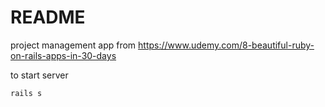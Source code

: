 # README

project management app from https://www.udemy.com/8-beautiful-ruby-on-rails-apps-in-30-days

to start server
```
rails s
```
